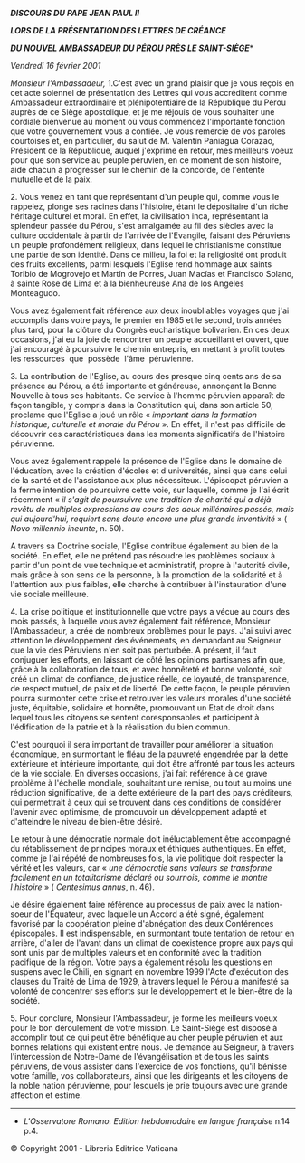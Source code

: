 ***DISCOURS DU PAPE JEAN PAUL II***

***LORS DE LA PRÉSENTATION DES LETTRES DE CRÉANCE***

***DU NOUVEL AMBASSADEUR DU PÉROU PRÈS LE SAINT-SIÈGE****

*Vendredi 16 février 2001*

*Monsieur l'Ambassadeur,* 1.C'est avec un grand plaisir que je vous reçois en cet acte solennel de présentation des Lettres qui vous accréditent comme Ambassadeur extraordinaire et plénipotentiaire de la République du Pérou auprès de ce Siège apostolique, et je me réjouis de vous souhaiter une cordiale bienvenue au moment où vous commencez l'importante fonction que votre gouvernement vous a confiée. Je vous remercie de vos paroles courtoises et, en particulier, du salut de M. Valentín Paniagua Corazao, Président de la République, auquel j'exprime en retour, mes meilleurs voeux pour que son service au peuple péruvien, en ce moment de son histoire, aide chacun à progresser sur le chemin de la concorde, de l'entente mutuelle et de la paix.

2. Vous venez en tant que représentant d'un peuple qui, comme vous le rappelez, plonge ses racines dans l'histoire, étant le dépositaire d'un riche héritage culturel et moral. En effet, la civilisation inca, représentant la splendeur passée du Pérou, s'est amalgamée au fil des siècles avec la culture occidentale à partir de l'arrivée de l'Evangile, faisant des Péruviens un peuple profondément religieux, dans lequel le christianisme constitue une partie de son identité. Dans ce milieu, la foi et la religiosité ont produit des fruits excellents, parmi lesquels l'Eglise rend hommage aux saints Toribio de Mogrovejo et Martín de Porres, Juan Macías et Francisco Solano, à sainte Rose de Lima et à la bienheureuse Ana de los Angeles Monteagudo.

Vous avez également fait référence aux deux inoubliables voyages que j'ai accomplis dans votre pays, le premier en 1985 et le second, trois années plus tard, pour la clôture du Congrès eucharistique bolivarien. En ces deux occasions, j'ai eu la joie de rencontrer un peuple accueillant et ouvert, que j'ai encouragé à poursuivre le chemin entrepris, en mettant à profit toutes les ressources  que  possède  l'âme  péruvienne.

3. La contribution de l'Eglise, au cours des presque cinq cents ans de sa présence au Pérou, a été importante et généreuse, annonçant la Bonne Nouvelle à tous ses habitants. Ce service à l'homme péruvien apparaît de façon tangible, y compris dans la Constitution qui, dans son article 50, proclame que l'Eglise a joué un rôle « *important dans la formation historique, culturelle et morale du Pérou* ». En effet, il n'est pas difficile de découvrir ces caractéristiques dans les moments significatifs de l'histoire péruvienne.

Vous avez également rappelé la présence de l'Eglise dans le domaine de l'éducation, avec la création d'écoles et d'universités, ainsi que dans celui de la santé et de l'assistance aux plus nécessiteux. L'épiscopat péruvien a la ferme intention de poursuivre cette voie, sur laquelle, comme je l'ai écrit récemment « *il s'agit de poursuivre une tradition de charité qui a déjà revêtu de multiples expressions au cours des deux millénaires passés, mais qui aujourd'hui, requiert sans doute encore une plus grande inventivité* » ( *Novo millennio ineunte*, n. 50).

A travers sa Doctrine sociale, l'Eglise contribue également au bien de la société. En effet, elle ne prétend pas résoudre les problèmes sociaux à partir d'un point de vue technique et administratif, propre à l'autorité civile, mais grâce à son sens de la personne, à la promotion de la solidarité et à l'attention aux plus faibles, elle cherche à contribuer à l'instauration d'une vie sociale meilleure.

4. La crise politique et institutionnelle que votre pays a vécue au cours des mois passés, à laquelle vous avez également fait référence, Monsieur l'Ambassadeur, a créé de nombreux problèmes pour le pays. J'ai suivi avec attention le développement des événements, en demandant au Seigneur que la vie des Péruviens n'en soit pas perturbée. A présent, il faut conjuguer les efforts, en laissant de côté les opinions partisanes afin que, grâce à la collaboration de tous, et avec honnêteté et bonne volonté, soit créé un climat de confiance, de justice réelle, de loyauté, de transparence, de respect mutuel, de paix et de liberté. De cette façon, le peuple péruvien pourra surmonter cette crise et retrouver les valeurs morales d'une société juste, équitable, solidaire et honnête, promouvant un Etat de droit dans lequel tous les citoyens se sentent coresponsables et participent à l'édification de la patrie et à la réalisation du bien commun.

C'est pourquoi il sera important de travailler pour améliorer la situation économique, en surmontant le fléau de la pauvreté engendrée par la dette extérieure et intérieure importante, qui doit être affronté par tous les acteurs de la vie sociale. En diverses occasions, j'ai fait référence à ce grave problème à l'échelle mondiale, souhaitant une remise, ou tout au moins une réduction significative, de la dette extérieure de la part des pays créditeurs, qui permettrait à ceux qui se trouvent dans ces conditions de considérer l'avenir avec optimisme, de promouvoir un développement adapté et d'atteindre le niveau de bien-être désiré.

Le retour à une démocratie normale doit inéluctablement être accompagné du rétablissement de principes moraux et éthiques authentiques. En effet, comme je l'ai répété de nombreuses fois, la vie politique doit respecter la vérité et les valeurs, car « *une démocratie sans valeurs se transforme facilement en un totalitarisme déclaré ou sournois, comme le montre l'histoire* » ( *Centesimus annus*, n. 46).

Je désire également faire référence au processus de paix avec la nation-soeur de l'Equateur, avec laquelle un Accord a été signé, également favorisé par la coopération pleine d'abnégation des deux Conférences épiscopales. Il est indispensable, en surmontant toute tentation de retour en arrière, d'aller de l'avant dans un climat de coexistence propre aux pays qui sont unis par de multiples valeurs et en conformité avec la tradition pacifique de la région. Votre pays a également résolu les questions en suspens avec le Chili, en signant en novembre 1999 l'Acte d'exécution des clauses du Traité de Lima de 1929, à travers lequel le Pérou a manifesté sa volonté de concentrer ses efforts sur le développement et le bien-être de la société.

5. Pour conclure, Monsieur l'Ambassadeur, je forme les meilleurs voeux pour le bon déroulement de votre mission. Le Saint-Siège est disposé à accomplir tout ce qui peut être bénéfique au cher peuple péruvien et aux bonnes relations qui existent entre nous. Je demande au Seigneur, à travers l'intercession de Notre-Dame de l'évangélisation et de tous les saints péruviens, de vous assister dans l'exercice de vos fonctions, qu'il bénisse votre famille, vos collaborateurs, ainsi que les dirigeants et les citoyens de la noble nation péruvienne, pour lesquels je prie toujours avec une grande affection et estime.

* * *

* *L'Osservatore Romano. Edition hebdomadaire en langue française* n.14 p.4.

© Copyright 2001 - Libreria Editrice Vaticana
